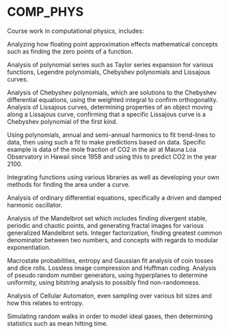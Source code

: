 # COMP_PHYS
Course work in computational physics, includes:

Analyzing how floating point approximation effects mathematical concepts such as finding the zero points of a function. 

Analysis of polynomial series such as Taylor series expansion for various functions, Legendre polynomials, Chebyshev polynomials and Lissajous curves. 

Analysis of Chebyshev polynomials, which are solutions to the Chebyshev differential equations, using the weighted integral to confirm orthogonality. Analysis of Lissajous curves, determining properties of an object moving along a Lissajous curve, confirming that a specific Lissajous curve is a Chebyshev polynomial of the first kind. 

Using polynomials, annual and semi-annual harmonics to fit trend-lines to data, then using such a fit to make predictions based on data. Specific example is data of the mole fraction of CO2 in the air at Mauna Loa Observatory in Hawaii since 1958 and using this to predict CO2 in the year 2100. 

Integrating functions using various libraries as well as developing your own methods for finding the area under a curve. 

Analysis of ordinary differential equations, specifically a driven and damped harmonic oscillator. 

Analysis of the Mandelbrot set which includes finding divergent stable, periodic and chaotic points, and generating fractal images for various generalized Mandelbrot sets. Integer factorization, finding greatest common denominator between two numbers, and concepts with regards to modular exponentiation. 

Macrostate probabilities, entropy and Gaussian fit analysis of coin tosses and dice rolls. Lossless image compression and Huffman coding. 
Analysis of pseudo random number generators, using hyperplanes to determine uniformity, using bitstring analysis to possibly find non-randomness.

Analysis of Cellular Automaton, even sampling over various bit sizes and how this relates to entropy. 

Simulating random walks in order to model ideal gases, then determining statistics such as mean hitting time.
